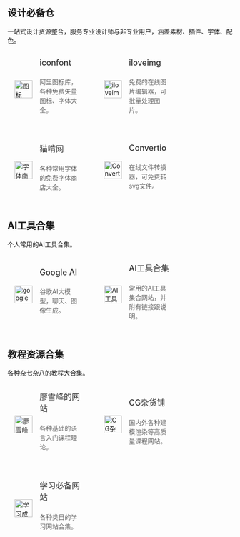 <style>
.card-container {
  display: flex;
  flex-wrap: wrap;
  justify-content: flex-start;
  gap: 16px;
}

/* 每行显示 3 个卡片 */
.card {
  background-color: #fff;
  padding: 16px;
  border-radius: 12px;
  box-shadow: 0 4px 12px rgba(0, 0, 0, 0.1);
  flex: 0 0 calc(33.333% - 16px);
  display: flex;
  align-items: center;
  justify-content: space-between;
  text-decoration: none;
  color: inherit;
  transition: background-color 0.2s ease, box-shadow 0.2s ease;
}

.card:hover {
  background-color: #f5f5f5;
  box-shadow: 0 4px 12px rgba(0, 0, 0, 0.1);
}

.card:active {
  transform: scale(0.99);
}

.card:focus-visible {
  outline: none;
}

.card:link,
.card:visited,
.card:hover,
.card:active {
  text-decoration: none;
  color: inherit;
  background-color: inherit;
  box-shadow: inherit;
}

.card-icon {
  margin-right: 16px;
  display: flex;
  align-items: center;
  flex-shrink: 0;
}

.card-icon img {
  width: 40px;
  height: 40px;
}

.card-content {
  flex: 1;
  display: flex;
  flex-direction: column;
}

.card-content span,
.card-content p {
  text-decoration: none !important;
  color: #333;
}

.card-content span {
  font-size: 18px;
  font-weight: 500;
  margin-bottom: 8px;
}

.card-content p {
  font-size: 14px;
  color: #666;
  line-height: 1.5;
}
</style>



<h2>设计必备仓</h2>
<p>一站式设计资源整合，服务专业设计师与非专业用户，涵盖素材、插件、字体、配色。</p>
<div class="card-container">
  <!-- iconfont -->
  <a href="https://www.iconfont.cn/" class="card">
    <div class="card-icon"><img src="/icons/图标.svg" alt="图标" /></div>
    <div class="card-content">
      <span>iconfont</span>
      <p>阿里图标库，各种免费矢量图标、字体大全。</p>
    </div>
  </a>

  <!-- 图像编辑 -->
  <a href="https://www.iloveimg.com/zh-cn" class="card">
    <div class="card-icon"><img src="/icons/iloveimg.svg" alt="iloveimg" /></div>
    <div class="card-content">
      <span>iloveimg</span>
      <p>免费的在线图片编辑器，可批量处理图片。</p>
    </div>
  </a>

  <!-- 猫啃网 -->
  <a href="https://www.maoken.com/" class="card">
    <div class="card-icon"><img src="/icons/字体商店.svg" alt="字体商店" /></div>
    <div class="card-content">
      <span>猫啃网</span>
      <p>各种常用字体的免费字体商店大全。</p>
    </div>
  </a>

  <!-- 在线格式转换 -->
  <a href="https://convertio.co/zh/" class="card">
    <div class="card-icon"><img src="/icons/Convertio.svg" alt="Convertio" /></div>
    <div class="card-content">
      <span>Convertio</span>
      <p>在线文件转换器，可免费转svg文件。</p>
    </div>
  </a>
</div>

<h2>AI工具合集</h2>
<p>个人常用的AI工具合集。</p>
<div class="card-container">
  <!-- Google AI Studio -->
  <a href="https://aistudio.google.com/prompts/new_chat" class="card">
    <div class="card-icon"><img src="/icons/googleai.svg" alt="googleai" /></div>
    <div class="card-content">
      <span>Google AI</span>
      <p>谷歌AI大模型，聊天、图像生成。</p>
    </div>
  </a>

  <!-- AI工具合集 -->
  <a href="https://ai-bot.cn/" class="card">
    <div class="card-icon"><img src="/icons/AI工具合集.svg" alt="AI工具合集" /></div>
    <div class="card-content">
      <span>AI工具合集</span>
      <p>常用的AI工具集合网站，并附有链接跟说明。</p>
    </div>
  </a>
</div>

<h2>教程资源合集</h2>
<p>各种杂七杂八的教程大合集。</p>
<div class="card-container">
  <!-- 廖雪峰的网站 -->
  <a href="https://liaoxuefeng.com/" class="card">
    <div class="card-icon"><img src="/icons/廖雪峰.svg" alt="廖雪峰" /></div>
    <div class="card-content">
      <span>廖雪峰的网站</span>
      <p>各种基础的语言入门课程理论。</p>
    </div>
  </a>

  <!-- CG杂货铺 -->
  <a href="https://www.shaoyecg.com/?aff=1211" class="card">
    <div class="card-icon"><img src="/icons/CG杂货铺.svg" alt="CG杂货铺" /></div>
    <div class="card-content">
      <span>CG杂货铺</span>
      <p>国内外各种建模渲染等高质量课程网站。</p>
    </div>
  </a>

  <!-- 学习必备网站 -->
  <a href="https://flowus.cn/4fa0ed23-9e87-4d99-8b22-3d102ee2ba2c" class="card">
    <div class="card-icon"><img src="/icons/学习成就.svg" alt="学习成就" /></div>
    <div class="card-content">
      <span>学习必备网站</span>
      <p>各种类目的学习网站合集。</p>
    </div>
  </a>
</div>

